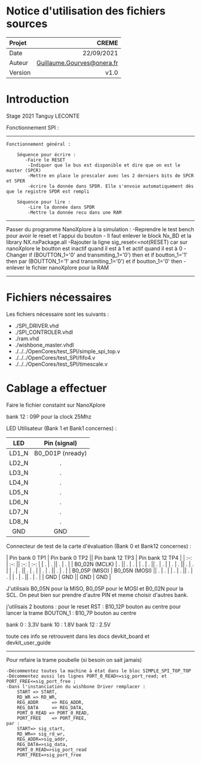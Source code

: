 Notice d'utilisation des fichiers sources
========

| Projet  | CREME                       |
| :-------| ---------------------------:|
| Date    | 22/09/2021                  |
| Auteur  | Guillaume.Gourves@onera.fr  |
| Version | v1.0                        |

# Introduction

Stage 2021 Tanguy LECONTE

Fonctionnement SPI :

--------------------------------------------------------------------------------------------------------------
	Fonctionnement général :

		Séquence pour écrire :
		   -Faire le RESET
			-Indiquer que le bus est disponible et dire que on est le master (SPCR)
			-Mettre en place le prescaler avec les 2 derniers bits de SPCR et SPER
			-écrire la donnée dans SPDR. Elle s'envoie automatiquement dès que le registre SPDR est rempli

		Séquence pour lire :
			-Lire la donnée dans SPDR
			-Mettre la donnée recu dans une RAM


--------------------------------------------------------------------------------------------------------------

Passer du programme NanoXplore à la simulation :
	-Reprendre le test bench pour avoir le reset et l'appui du bouton
	- Il faut enlever le block Nx_BD et la library NX.nxPackage.all
	-Rajouter la ligne sig_reset<=not(RESET) car sur nanoXplore le boutton est inactif quand il est à 1 et actif quand il est à 0
	-Changer if (BOUTTON_1='0' and transmiting_1='0') then et if boutton_1='1' then par (BOUTTON_1='1' and transmiting_1='0') et if boutton_1='0' then
	-enlever le fichier nanoXplore pour la RAM

--------------------------------------------------------------------------------------------------------------

# Fichiers nécessaires

Les fichiers nécessaire sont les suivants :
* ./SPI_DRIVER.vhd
* ./SPI_CONTROLER.vhdl
* ./ram.vhd
* ./wishbone_master.vhdl
* ./../../OpenCores/test_SPI/simple_spi_top.v
* ./../../OpenCores/test_SPI/fifo4.v
* ./../../OpenCores/test_SPI/timescale.v


# Cablage a effectuer

Faire le fichier constaint sur NanoXplore

bank 12 : 09P pour la clock 25Mhz

LED Utilisateur (Bank 1 et Bank1 concernes) :

| LED     | Pin (signal)      |
| :-:     | :-:               |
| LD1_N   | B0_D01P (nready)  |
| LD2_N   | .                 |
| LD3_N   | .                 |
| LD4_N   | .                 |
| LD5_N   | .                 |
| LD6_N   | .                 |
| LD7_N   | .                 |
| LD8_N   | .                 |
| GND     | GND               |


Connecteur de test de la carte d'évaluation (Bank 0 et Bank12 concernes) :

| Pin bank 0 TP1    | Pin bank 0 TP2    || Pin bank 12 TP3       | Pin bank 12 TP4       |
| :-:               | :-:               || :-:                   | :-:                   |
| .                 | .                 || .                     | .                     |
| B0_02N (MCLK)     | .                 || .                     | .                     |
| .                 | .                 || .                     | .                     |
| .                 | .                 || .                     | .                     |
| .                 | .                 || .                     | .                     |
| .                 | .                 || .                     | .                     |
| B0_05P (MISO)     | B0_05N (MOSI)     || .  									 | .    								 |
| .                 | .                 || .                     | .                     |
| .                 | .                 || .                     | .                     |
| GND               | GND               || GND                   | GND                   |

J'utilisais B0_05N pour la MISO, B0_05P pour le MOSI et B0_02N pour la SCL.
On peut bien sur prendre d'autre PIN et meme choisir d'autres bank.

j'utilisais 2 boutons :
pour le reset RST : B10_12P   bouton au centre
pour lancer la trame BOUTON_1 : B10_7P bouton au centre

bank 0 : 3.3V
bank 10 : 1.8V
bank 12 : 2.5V

toute ces info se retrouvent dans les docs devkit_board et devkit_user_guide

----------------------------------------------------------------------------------------------------------------------

Pour refaire la trame poubelle (si besoin on sait jamais)

    -Décommentez toutes la machine à état dans le bloc SIMPLE_SPI_TOP_TOP
    -Décommentez aussi les lignes PORT_0_READ<=sig_port_read; et PORT_FREE<=sig_port_free ;
    -Dans l'instanciation du wishbone Driver remplacer :         
        START => START,                    
        RD_WR => RD_WR,                   
        REG_ADDR     => REG_ADDR,
        REG_DATA     => REG_DATA,
        PORT_0_READ => PORT_0_READ,
        PORT_FREE    => PORT_FREE,
    par :
        START=> sig_start,
        RD_WR=> sig_rd_wr,
        REG_ADDR=>sig_addr,
        REG_DATA=>sig_data,
        PORT_0_READ=>sig_port_read
        PORT_FREE=>sig_port_free
